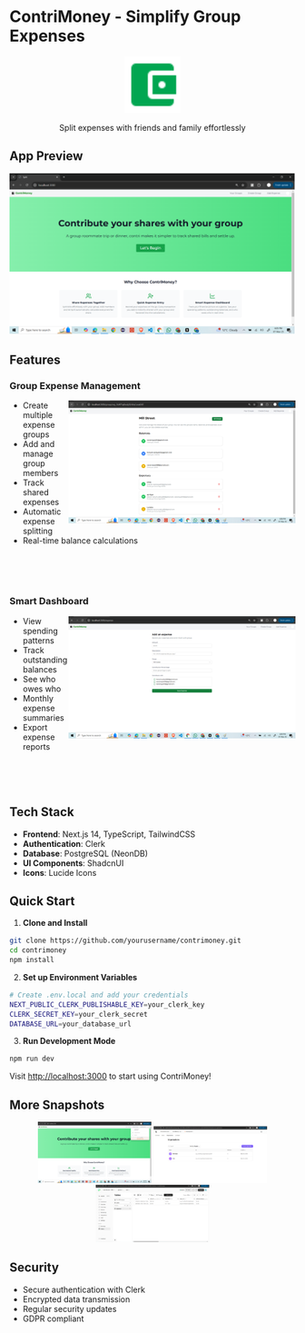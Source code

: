 # ContriMoney - Simplify Group Expenses

<div align="center">
  <img src="public/icon.svg" alt="ContriMoney Logo" width="100"/>
  <p>Split expenses with friends and family effortlessly</p>
</div>

## App Preview

<div align="center">
  <img src="/app/images/Homepage.png" alt="Home Page" width="600"/>
</div>

## Features

### Group Expense Management
<img src="/app/images/Group expense.PNG" alt="Group and their expenses" width="400" align="right"/>

- Create multiple expense groups
- Add and manage group members
- Track shared expenses
- Automatic expense splitting
- Real-time balance calculations

<br clear="right"/>
<br/>
<br/>

### Smart Dashboard
<img src="/app/images/Add expense.PNG" alt="Add Expense" width="400" align="right"/>

- View spending patterns
- Track outstanding balances
- See who owes who
- Monthly expense summaries
- Export expense reports


<br clear="right"/>
<br/>
<br/>


## Tech Stack

- **Frontend**: Next.js 14, TypeScript, TailwindCSS
- **Authentication**: Clerk
- **Database**: PostgreSQL (NeonDB)
- **UI Components**: ShadcnUI
- **Icons**: Lucide Icons

## Quick Start

1. **Clone and Install**
```bash
git clone https://github.com/yourusername/contrimoney.git
cd contrimoney
npm install
```

2. **Set up Environment Variables**
```bash
# Create .env.local and add your credentials
NEXT_PUBLIC_CLERK_PUBLISHABLE_KEY=your_clerk_key
CLERK_SECRET_KEY=your_clerk_secret
DATABASE_URL=your_database_url
```

3. **Run Development Mode**
```bash
npm run dev
```

Visit [http://localhost:3000](http://localhost:3000) to start using ContriMoney!

## More Snapshots

<div align="center">
  <img src="/app/images/Auth management.PNG" alt="User based dashboard" width="200"/>
  <img src="/app/images/Auth-clerk-manage.PNG" alt="Auth clerk management" width="200"/>
  <img src="/app/images/NeonDb Setup.PNG" alt="Database table" width="200"/>
</div>

## Security

- Secure authentication with Clerk
- Encrypted data transmission
- Regular security updates
- GDPR compliant

